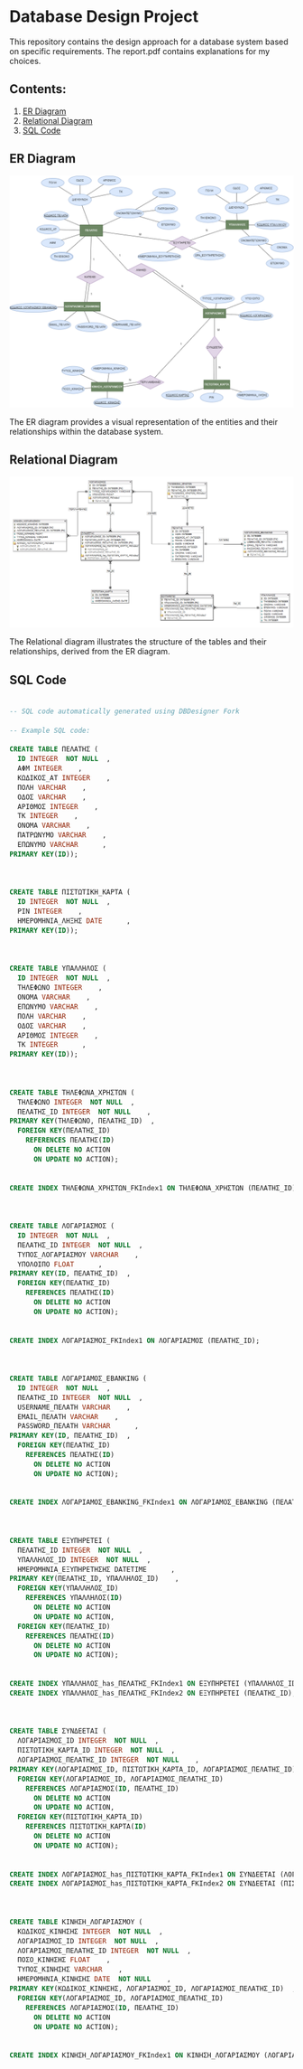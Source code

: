 # Database Design Project

This repository contains the design approach for a database system based on specific requirements. The report.pdf contains explanations for my choices. 

## Contents:

1. [ER Diagram](er-diagram.png)
2. [Relational Diagram](relational_diagram.png)
3. [SQL Code](sql_code.sql)

## ER Diagram

![ER Diagram](er-diagram.png)

The ER diagram provides a visual representation of the entities and their relationships within the database system.

## Relational Diagram

![Relational Diagram](relational_diagram.png)

The Relational diagram illustrates the structure of the tables and their relationships, derived from the ER diagram.

## SQL Code

```sql

-- SQL code automatically generated using DBDesigner Fork

-- Example SQL code:

CREATE TABLE ΠΕΛΑΤΗΣ (
  ID INTEGER  NOT NULL  ,
  ΑΦΜ INTEGER    ,
  ΚΩΔΙΚΟΣ_ΑΤ INTEGER    ,
  ΠΟΛΗ VARCHAR    ,
  ΟΔΟΣ VARCHAR    ,
  ΑΡΙΘΜΟΣ INTEGER    ,
  ΤΚ INTEGER    ,
  ΟΝΟΜΑ VARCHAR    ,
  ΠΑΤΡΩΝΥΜΟ VARCHAR    ,
  ΕΠΩΝΥΜΟ VARCHAR      ,
PRIMARY KEY(ID));



CREATE TABLE ΠΙΣΤΩΤΙΚΗ_ΚΑΡΤΑ (
  ID INTEGER  NOT NULL  ,
  PIN INTEGER    ,
  ΗΜΕΡΟΜΗΝΙΑ_ΛΗΞΗΣ DATE      ,
PRIMARY KEY(ID));



CREATE TABLE ΥΠΑΛΛΗΛΟΣ (
  ID INTEGER  NOT NULL  ,
  ΤΗΛΕΦΩΝΟ INTEGER    ,
  ΟΝΟΜΑ VARCHAR    ,
  ΕΠΩΝΥΜΟ VARCHAR    ,
  ΠΟΛΗ VARCHAR    ,
  ΟΔΟΣ VARCHAR    ,
  ΑΡΙΘΜΟΣ INTEGER    ,
  ΤΚ INTEGER      ,
PRIMARY KEY(ID));



CREATE TABLE ΤΗΛΕΦΩΝΑ_ΧΡΗΣΤΩΝ (
  ΤΗΛΕΦΩΝΟ INTEGER  NOT NULL  ,
  ΠΕΛΑΤΗΣ_ID INTEGER  NOT NULL    ,
PRIMARY KEY(ΤΗΛΕΦΩΝΟ, ΠΕΛΑΤΗΣ_ID)  ,
  FOREIGN KEY(ΠΕΛΑΤΗΣ_ID)
    REFERENCES ΠΕΛΑΤΗΣ(ID)
      ON DELETE NO ACTION
      ON UPDATE NO ACTION);


CREATE INDEX ΤΗΛΕΦΩΝΑ_ΧΡΗΣΤΩΝ_FKIndex1 ON ΤΗΛΕΦΩΝΑ_ΧΡΗΣΤΩΝ (ΠΕΛΑΤΗΣ_ID);



CREATE TABLE ΛΟΓΑΡΙΑΣΜΟΣ (
  ID INTEGER  NOT NULL  ,
  ΠΕΛΑΤΗΣ_ID INTEGER  NOT NULL  ,
  ΤΥΠΟΣ_ΛΟΓΑΡΙΑΣΜΟΥ VARCHAR    ,
  ΥΠΟΛΟΙΠΟ FLOAT      ,
PRIMARY KEY(ID, ΠΕΛΑΤΗΣ_ID)  ,
  FOREIGN KEY(ΠΕΛΑΤΗΣ_ID)
    REFERENCES ΠΕΛΑΤΗΣ(ID)
      ON DELETE NO ACTION
      ON UPDATE NO ACTION);


CREATE INDEX ΛΟΓΑΡΙΑΣΜΟΣ_FKIndex1 ON ΛΟΓΑΡΙΑΣΜΟΣ (ΠΕΛΑΤΗΣ_ID);



CREATE TABLE ΛΟΓΑΡΙΑΜΟΣ_EBANKING (
  ID INTEGER  NOT NULL  ,
  ΠΕΛΑΤΗΣ_ID INTEGER  NOT NULL  ,
  USERNAME_ΠΕΛΑΤΗ VARCHAR    ,
  EMAIL_ΠΕΛΑΤΗ VARCHAR    ,
  PASSWORD_ΠΕΛΑΤΗ VARCHAR      ,
PRIMARY KEY(ID, ΠΕΛΑΤΗΣ_ID)  ,
  FOREIGN KEY(ΠΕΛΑΤΗΣ_ID)
    REFERENCES ΠΕΛΑΤΗΣ(ID)
      ON DELETE NO ACTION
      ON UPDATE NO ACTION);


CREATE INDEX ΛΟΓΑΡΙΑΜΟΣ_EBANKING_FKIndex1 ON ΛΟΓΑΡΙΑΜΟΣ_EBANKING (ΠΕΛΑΤΗΣ_ID);



CREATE TABLE ΕΞΥΠΗΡΕΤΕΙ (
  ΠΕΛΑΤΗΣ_ID INTEGER  NOT NULL  ,
  ΥΠΑΛΛΗΛΟΣ_ID INTEGER  NOT NULL  ,
  ΗΜΕΡΟΜΗΝΙΑ_ΕΞΥΠΗΡΕΤΗΣΗΣ DATETIME      ,
PRIMARY KEY(ΠΕΛΑΤΗΣ_ID, ΥΠΑΛΛΗΛΟΣ_ID)    ,
  FOREIGN KEY(ΥΠΑΛΛΗΛΟΣ_ID)
    REFERENCES ΥΠΑΛΛΗΛΟΣ(ID)
      ON DELETE NO ACTION
      ON UPDATE NO ACTION,
  FOREIGN KEY(ΠΕΛΑΤΗΣ_ID)
    REFERENCES ΠΕΛΑΤΗΣ(ID)
      ON DELETE NO ACTION
      ON UPDATE NO ACTION);


CREATE INDEX ΥΠΑΛΛΗΛΟΣ_has_ΠΕΛΑΤΗΣ_FKIndex1 ON ΕΞΥΠΗΡΕΤΕΙ (ΥΠΑΛΛΗΛΟΣ_ID);
CREATE INDEX ΥΠΑΛΛΗΛΟΣ_has_ΠΕΛΑΤΗΣ_FKIndex2 ON ΕΞΥΠΗΡΕΤΕΙ (ΠΕΛΑΤΗΣ_ID);



CREATE TABLE ΣΥΝΔΕΕΤΑΙ (
  ΛΟΓΑΡΙΑΣΜΟΣ_ID INTEGER  NOT NULL  ,
  ΠΙΣΤΩΤΙΚΗ_ΚΑΡΤΑ_ID INTEGER  NOT NULL  ,
  ΛΟΓΑΡΙΑΣΜΟΣ_ΠΕΛΑΤΗΣ_ID INTEGER  NOT NULL    ,
PRIMARY KEY(ΛΟΓΑΡΙΑΣΜΟΣ_ID, ΠΙΣΤΩΤΙΚΗ_ΚΑΡΤΑ_ID, ΛΟΓΑΡΙΑΣΜΟΣ_ΠΕΛΑΤΗΣ_ID)    ,
  FOREIGN KEY(ΛΟΓΑΡΙΑΣΜΟΣ_ID, ΛΟΓΑΡΙΑΣΜΟΣ_ΠΕΛΑΤΗΣ_ID)
    REFERENCES ΛΟΓΑΡΙΑΣΜΟΣ(ID, ΠΕΛΑΤΗΣ_ID)
      ON DELETE NO ACTION
      ON UPDATE NO ACTION,
  FOREIGN KEY(ΠΙΣΤΩΤΙΚΗ_ΚΑΡΤΑ_ID)
    REFERENCES ΠΙΣΤΩΤΙΚΗ_ΚΑΡΤΑ(ID)
      ON DELETE NO ACTION
      ON UPDATE NO ACTION);


CREATE INDEX ΛΟΓΑΡΙΑΣΜΟΣ_has_ΠΙΣΤΩΤΙΚΗ_ΚΑΡΤΑ_FKIndex1 ON ΣΥΝΔΕΕΤΑΙ (ΛΟΓΑΡΙΑΣΜΟΣ_ID, ΛΟΓΑΡΙΑΣΜΟΣ_ΠΕΛΑΤΗΣ_ID);
CREATE INDEX ΛΟΓΑΡΙΑΣΜΟΣ_has_ΠΙΣΤΩΤΙΚΗ_ΚΑΡΤΑ_FKIndex2 ON ΣΥΝΔΕΕΤΑΙ (ΠΙΣΤΩΤΙΚΗ_ΚΑΡΤΑ_ID);



CREATE TABLE ΚΙΝΗΣΗ_ΛΟΓΑΡΙΑΣΜΟΥ (
  ΚΩΔΙΚΟΣ_ΚΙΝΗΣΗΣ INTEGER  NOT NULL  ,
  ΛΟΓΑΡΙΑΣΜΟΣ_ID INTEGER  NOT NULL  ,
  ΛΟΓΑΡΙΑΣΜΟΣ_ΠΕΛΑΤΗΣ_ID INTEGER  NOT NULL  ,
  ΠΟΣΟ_ΚΙΝΗΣΗΣ FLOAT    ,
  ΤΥΠΟΣ_ΚΙΝΗΣΗΣ VARCHAR    ,
  ΗΜΕΡΟΜΗΝΙΑ_ΚΙΝΗΣΗΣ DATE  NOT NULL    ,
PRIMARY KEY(ΚΩΔΙΚΟΣ_ΚΙΝΗΣΗΣ, ΛΟΓΑΡΙΑΣΜΟΣ_ID, ΛΟΓΑΡΙΑΣΜΟΣ_ΠΕΛΑΤΗΣ_ID)  ,
  FOREIGN KEY(ΛΟΓΑΡΙΑΣΜΟΣ_ID, ΛΟΓΑΡΙΑΣΜΟΣ_ΠΕΛΑΤΗΣ_ID)
    REFERENCES ΛΟΓΑΡΙΑΣΜΟΣ(ID, ΠΕΛΑΤΗΣ_ID)
      ON DELETE NO ACTION
      ON UPDATE NO ACTION);


CREATE INDEX ΚΙΝΗΣΗ_ΛΟΓΑΡΙΑΣΜΟΥ_FKIndex1 ON ΚΙΝΗΣΗ_ΛΟΓΑΡΙΑΣΜΟΥ (ΛΟΓΑΡΙΑΣΜΟΣ_ID, ΛΟΓΑΡΙΑΣΜΟΣ_ΠΕΛΑΤΗΣ_ID);

